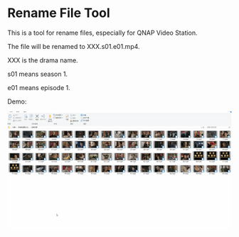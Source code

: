 # Rename File Tool

This is a tool for rename files, especially for QNAP Video Station.

The file will be renamed to XXX.s01.e01.mp4.

XXX is the drama name. 

s01 means season 1.

e01 means episode 1.

Demo:

![Alt Text](https://raw.githubusercontent.com/sd016808/RenameFileTool/master/%E6%89%B9%E6%AC%A1%E6%94%B9%E6%AA%94%E5%90%8D/RenameTool.gif)
